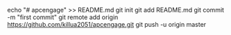 echo "# apcengage" >> README.md
git init
git add README.md
git commit -m "first commit"
git remote add origin https://github.com/killua2051/apcengage.git
git push -u origin master
